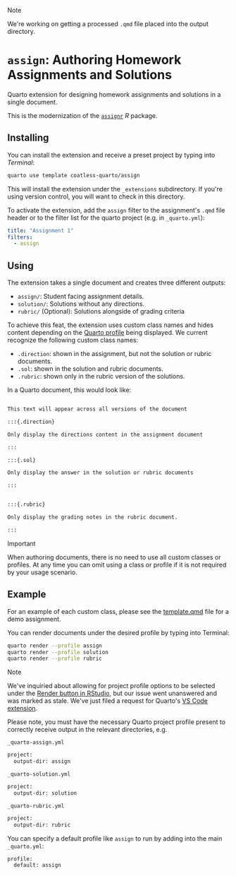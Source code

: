 > [!NOTE]
>
> We're working on getting a processed `.qmd` file placed into the output directory.

# `assign`: Authoring Homework Assignments and Solutions

Quarto extension for designing homework assignments and solutions in a single document.

This is the modernization of the [`assignr`](https://github.com/r-assist/assignr) _R_ package.

## Installing

You can install the extension and receive a preset project by typing into *Terminal*: 

```bash
quarto use template coatless-quarto/assign
```

This will install the extension under the `_extensions` subdirectory.
If you're using version control, you will want to check in this directory.

To activate the extension, add the `assign` filter to the assignment's `.qmd` file header
or to the filter list for the quarto project (e.g. in `_quarto.yml`):

```yaml
title: "Assignment 1"
filters:
  - assign
```

## Using

The extension takes a single document and creates three different outputs:

- `assign/`: Student facing assignment details.
- `solution/`: Solutions without any directions.
- `rubric/` (Optional): Solutions alongside of grading criteria

To achieve this feat, the extension uses custom class names and hides content depending on the [Quarto profile](https://quarto.org/docs/projects/profiles.html) being displayed. We current recognize the following custom class names:

- `.direction`: shown in the assignment, but not the solution or rubric documents.
- `.sol`: shown in the solution and rubric documents.
- `.rubric`: shown only in the rubric version of the solutions.

In a Quarto document, this would look like:

````markdown

This text will appear across all versions of the document

:::{.direction}

Only display the directions content in the assignment document

:::

:::{.sol}

Only display the answer in the solution or rubric documents

:::


:::{.rubric}

Only display the grading notes in the rubric document.

:::


````

> [!IMPORTANT]
>
> When authoring documents, there is no need to use all custom classes
> or profiles. At any time you can omit using a class or profile if it 
> is not required by your usage scenario.


## Example 

For an example of each custom class, please see the [template.qmd](template.qmd) file for a demo assignment.

You can render documents under the desired profile by typing into Terminal:

```sh
quarto render --profile assign
quarto render --profile solution
quarto render --profile rubric
```

> [!NOTE]
> 
> We've inquiried about allowing for project profile options to be selected under the [Render button in RStudio](https://github.com/rstudio/rstudio/issues/13679), but our issue went unanswered and was marked as stale.
> We've just filed a request for Quarto's [VS Code extension](https://github.com/quarto-dev/quarto/issues/459).

Please note, you must have the necessary Quarto project profile present to correctly receive output in the relevant directories, e.g.

`_quarto-assign.yml`
```sh
project:
  output-dir: assign

```

`_quarto-solution.yml`
```sh
project:
  output-dir: solution

```

`_quarto-rubric.yml`
```sh
project:
  output-dir: rubric

```

You can specify a default profile like `assign` to run by adding into the main `_quarto.yml`:

```sh
profile:
  default: assign
```
